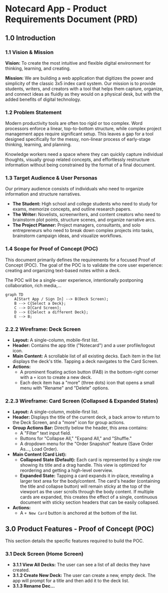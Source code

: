 # Notecard App - Product Requirements Document (PRD)

## 1.0 Introduction

### 1.1 Vision & Mission
**Vision:** To create the most intuitive and flexible digital environment for thinking, learning, and creating.

**Mission:** We are building a web application that digitizes the power and simplicity of the classic 3x5 index card system. Our mission is to provide students, writers, and creators with a tool that helps them capture, organize, and connect ideas as fluidly as they would on a physical desk, but with the added benefits of digital technology.

### 1.2 Problem Statement
Modern productivity tools are often too rigid or too complex. Word processors enforce a linear, top-to-bottom structure, while complex project management apps require significant setup. This leaves a gap for a tool designed specifically for the messy, non-linear process of early-stage thinking, learning, and planning.

Knowledge workers need a space where they can quickly capture individual thoughts, visually group related concepts, and effortlessly restructure information without being constrained by the format of a final document.

### 1.3 Target Audience & User Personas
Our primary audience consists of individuals who need to organize information and structure narratives.

*   **The Student:** High school and college students who need to study for exams, memorize concepts, and outline research papers.
*   **The Writer:** Novelists, screenwriters, and content creators who need to brainstorm plot points, structure scenes, and organize narrative arcs.
*   **The Project Planner:** Project managers, consultants, and solo entrepreneurs who need to break down complex projects into tasks, brainstorm campaign ideas, and visualize workflows.

### 1.4 Scope for Proof of Concept (POC)
This document primarily defines the requirements for a focused Proof of Concept (POC). The goal of the POC is to validate the core user experience: creating and organizing text-based notes within a deck.

The POC will be a single-user experience, intentionally postponing collaboration, rich media,...

```mermaid
graph TD
    A[Start App / Sign In] --> B(Deck Screen);
    B --> C{Select a Deck};
    C --> D[Card Screen];
    D --> E{Select a different Deck};
    E --> B;
```

### 2.2.2 Wireframe: Deck Screen
*   **Layout:** A single-column, mobile-first list.
*   **Header:** Contains the app title ("Notecard") and a user profile/logout icon.
*   **Main Content:** A scrollable list of all existing decks. Each item in the list displays the deck's title. Tapping a deck navigates to the Card Screen.
*   **Actions:**
    *   A prominent floating action button (FAB) in the bottom-right corner with a `+` icon to create a new deck.
    *   Each deck item has a "more" (three dots) icon that opens a small menu with "Rename" and "Delete" options.

### 2.2.3 Wireframe: Card Screen (Collapsed & Expanded States)
*   **Layout:** A single-column, mobile-first list.
*   **Header:** Displays the title of the current deck, a back arrow to return to the Deck Screen, and a "more" icon for group actions.
*   **Group Actions Bar:** Directly below the header, this area contains:
    *   A "Filter" text input field.
    *   Buttons for "Collapse All," "Expand All," and "Shuffle."
    *   A dropdown menu for the "Order Snapshot" feature (Save Order As..., Load Order).
*   **Main Content (Card List):**
    *   **Collapsed State (Default):** Each card is represented by a single row showing its title and a drag handle. This view is optimized for reordering and getting a high-level overview.
    *   **Expanded State:** Tapping a card expands it in-place, revealing a larger text area for the body/content. The card's header (containing the title and collapse button) will remain sticky at the top of the viewport as the user scrolls through the body content. If multiple cards are expanded, this creates the effect of a single, continuous document with sticky section headers that can be easily collapsed.
*   **Actions:**
    *   A `+ New Card` button is anchored at the bottom of the list.

## 3.0 Product Features - Proof of Concept (POC)
This section details the specific features required to build the POC.

### 3.1 Deck Screen (Home Screen)
*   **3.1.1 View All Decks:** The user can see a list of all decks they have created.
*   **3.1.2 Create New Deck:** The user can create a new, empty deck. The app will prompt for a title and then add it to the deck list.
*   **3.1.3 Rename Dec...**
